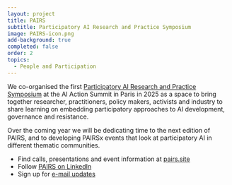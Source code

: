 ```yaml
---
layout: project
title: PAIRS
subtitle: Participatory AI Research and Practice Symposium
image: PAIRS-icon.png
add-background: true
completed: false
order: 2
topics:
  - People and Participation
---
```


We co-organised the first [Participatory AI Research and Practice Symposium](https://www.pairs.site) at the AI Action Summit in Paris in 2025 as a space to bring together researcher, practitioners, policy makers, activists and industry to share learning on embedding participatory approaches to AI development, governance and resistance. 

Over the coming year we will be dedicating time to the next edition of PAIRS, and to developing PAIRSx events that look at participatory AI in different thematic communities. 

<!--more-->

* Find calls, presentations and event information at [pairs.site](https://www.pairs.site)
* Follow [PAIRS on LinkedIn](https://www.linkedin.com/company/pairs-global/)
* Sign up for [e-mail updates](https://docs.google.com/forms/d/e/1FAIpQLSeacz8FvxHB3cAleXNX3cEWlefN0VJMWoeHcL7RUFH24OM6QA/viewform?usp=dialog)



